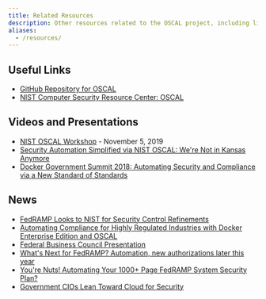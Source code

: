 ```yaml
---
title: Related Resources
description: Other resources related to the OSCAL project, including links to tools, presentations, and news items.
aliases:
  - /resources/
---
```


## Useful Links

* [GitHub Repository for OSCAL](https://github.com/usnistgov/OSCAL)
* [NIST Computer Security Resource Center: OSCAL](https://csrc.nist.gov/Projects/Open-Security-Controls-Assessment-Language)

## Videos and Presentations

* [NIST OSCAL Workshop](../OSCAL-workshop-20191105.pdf) -  November 5, 2019
* [Security Automation Simplified via NIST OSCAL: We're Not in Kansas Anymore](https://www.youtube.com/watch?v=eP8K7piU5UQ)
* [Docker Government Summit 2018: Automating Security and Compliance via a New Standard of Standards](https://www.youtube.com/watch?v=mo3J0tFxixg)

## News

* <a href="https://gcn.com/articles/2018/06/14/fedramp-updates.aspx" data-proofer-ignore="yes">FedRAMP Looks to NIST for Security Control Refinements</a>
* [Automating Compliance for Highly Regulated Industries with Docker Enterprise Edition and OSCAL](https://blog.docker.com/2018/05/automating-compliance-docker-ee-oscal/)
* [Federal Business Council Presentation](https://www.fbcinc.com/e/FITSC/presentations/Iorga-FITSC-CSAT_with_RMFOSCAL.pdf)
* [What's Next for FedRAMP? Automation, new authorizations later this year](https://federalnewsnetwork.com/federal-cloud-report/2018/06/whats-next-for-fedramp-automation-new-authorizations-and-more-later-this-year/)
* [You're Nuts! Automating Your 1000+ Page FedRAMP System Security Plan?](https://www.govloop.com/community/blog/youre-nuts-automating-1000page-fedramp-system-security-plan/)
* [Government CIOs Lean Toward Cloud for Security](https://www.meritalk.com/articles/government-cios-lean-toward-cloud-for-security/)
